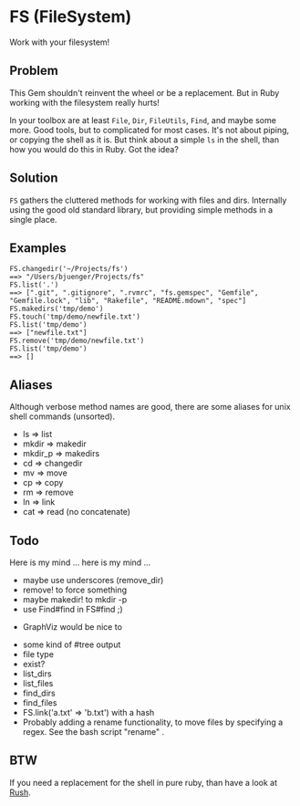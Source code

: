 # FS (FileSystem)

Work with your filesystem!

## Problem

This Gem shouldn't reinvent the wheel or be a replacement.
But in Ruby working with the filesystem really hurts!

In your toolbox are at least `File`, `Dir`, `FileUtils`, `Find`, and maybe some more.
Good tools, but to complicated for most cases. 
It's not about piping, or copying the shell as it is.
But think about a simple `ls` in the shell, than how you would do this in Ruby. 
Got the idea?

## Solution

`FS` gathers the cluttered methods for working with files and dirs. Internally 
using the good old standard library, but providing simple methods in a single place.

## Examples

    FS.changedir('~/Projects/fs')
    ==> "/Users/bjuenger/Projects/fs"
    FS.list('.')
    ==> [".git", ".gitignore", ".rvmrc", "fs.gemspec", "Gemfile", "Gemfile.lock", "lib", "Rakefile", "README.mdown", "spec"]
    FS.makedirs('tmp/demo')
    FS.touch('tmp/demo/newfile.txt')
    FS.list('tmp/demo')
    ==> ["newfile.txt"]
    FS.remove('tmp/demo/newfile.txt')
    FS.list('tmp/demo')
    ==> []

## Aliases

Although verbose method names are good, there are some aliases for unix shell 
commands (unsorted).

- ls => list
- mkdir => makedir
- mkdir_p => makedirs
- cd => changedir
- mv => move
- cp => copy
- rm => remove
- ln => link
- cat => read (no concatenate)

## Todo

Here is my mind … here is my mind …

- maybe use underscores (remove_dir)
- remove! to force something
- maybe makedir! to mkdir -p
- use Find#find in FS#find ;)
 * GraphViz would be nice to 
- some kind of #tree output
- file type
- exist?
- list_dirs
- list_files
- find_dirs
- find_files
- FS.link('a.txt' => 'b.txt') with a hash
- Probably adding a rename functionality, to move files by specifying a
  regex. See the bash script "rename" . 

## BTW

If you need a replacement for the shell in pure ruby, than have a look at 
[Rush](http://rush.heroku.com/).
